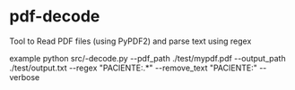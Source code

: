 # pdf-decode
Tool to Read PDF files (using PyPDF2) and parse text using regex 

example 
python src/-decode.py --pdf_path ./test/mypdf.pdf --output_path ./test/output.txt --regex "PACIENTE:.*" --remove_text "PACIENTE:" --verbose 
